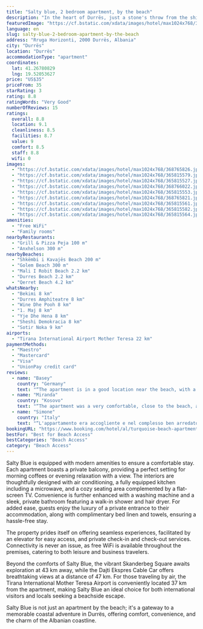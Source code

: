 ```yaml
---
title: "Salty blue, 2 bedroom apartment, by the beach"
description: "In the heart of Durrës, just a stone's throw from the shimmering waters of Shkëmbi i Kavajës Beach, lies Salty Blue, a charming 2-bedroom apartment that promises a tranquil beachside retreat."
featuredImage: "https://cf.bstatic.com/xdata/images/hotel/max1024x768/368765826.jpg?k=90e35908f2a346354b4d5cd523d3a0102ed55396b8e9b60fd9cdb5afd7cbb906&o=&hp=1"
language: en
slug: salty-blue-2-bedroom-apartment-by-the-beach
address: "Rruga Horizonti, 2000 Durrës, Albania"
city: "Durrës"
location: "Durrës"
accommodationType: "apartment"
coordinates:
  lat: 41.26780829
  lng: 19.52053627
price: "US$35"
priceFrom: 35
starRating: 3
rating: 8.8
ratingWords: "Very Good"
numberOfReviews: 15
ratings:
  overall: 8.8
  location: 9.1
  cleanliness: 8.5
  facilities: 8.7
  value: 9
  comfort: 8.5
  staff: 8.8
  wifi: 0
images:
  - "https://cf.bstatic.com/xdata/images/hotel/max1024x768/368765826.jpg?k=90e35908f2a346354b4d5cd523d3a0102ed55396b8e9b60fd9cdb5afd7cbb906&o=&hp=1"
  - "https://cf.bstatic.com/xdata/images/hotel/max1024x768/365815579.jpg?k=45dd719cd7e2c1279ed199590c242c5f099bcf79cdd965942457e9d26a87d147&o=&hp=1"
  - "https://cf.bstatic.com/xdata/images/hotel/max1024x768/365815527.jpg?k=eb01bd9ac220250ce777af23a50d53560a23594203eade24b5013df4ce85674b&o=&hp=1"
  - "https://cf.bstatic.com/xdata/images/hotel/max1024x768/368766022.jpg?k=02549dd1bebd806cb0a0c413e5ffc34b68096f28bb4ad9054b620c3f02e00f9b&o=&hp=1"
  - "https://cf.bstatic.com/xdata/images/hotel/max1024x768/365815553.jpg?k=74160aa0f0120fa4c0f75d197725fc6bf17cf1ab9c8df643ecf3c17a6da3d6a6&o=&hp=1"
  - "https://cf.bstatic.com/xdata/images/hotel/max1024x768/368765821.jpg?k=0c37ad5830d569dd4894bd687bc70efc09c1b5be79c1d61defd0c4444eb4561a&o=&hp=1"
  - "https://cf.bstatic.com/xdata/images/hotel/max1024x768/365815561.jpg?k=87e9342313fa7d8f91e642c602bcfa7f77ee909d9be4557db8bfda4288d545dc&o=&hp=1"
  - "https://cf.bstatic.com/xdata/images/hotel/max1024x768/365815582.jpg?k=5f7fc2e9e2a4c3c5b51d357d8af7a1f3d1aa40dd8cbee0e0620952909b63bf82&o=&hp=1"
  - "https://cf.bstatic.com/xdata/images/hotel/max1024x768/365815564.jpg?k=a25353c7f219760a9ea965dfcae4e66f7acd43269d27bdf87bdf0ac7af6426ef&o=&hp=1"
amenities:
  - "Free WiFi"
  - "Family rooms"
nearbyRestaurants:
  - "Grill & Pizza Peja 100 m"
  - "Anxhelson 300 m"
nearbyBeaches:
  - "Shkëmbi i Kavajës Beach 200 m"
  - "Golem Beach 300 m"
  - "Mali I Robit Beach 2.2 km"
  - "Durres Beach 2.2 km"
  - "Qerret Beach 4.2 km"
whatsNearby:
  - "Bekimi 8 km"
  - "Durres Amphiteatre 8 km"
  - "Wine Dhe Pooh 8 km"
  - "1. Maj 8 km"
  - "Yje Dhe Hena 8 km"
  - "Sheshi Demokracia 8 km"
  - "Sotir Noka 9 km"
airports:
  - "Tirana International Airport Mother Teresa 22 km"
paymentMethods:
  - "Maestro"
  - "Mastercard"
  - "Visa"
  - "UnionPay credit card"
reviews:
  - name: "Basey"
    country: "Germany"
    text: "“The apartment is in a good location near the beach, with a peaceful neighborhood and was easy to find. It's also very comfortable and spacious. It's super clean and it has everything you need inside. The kitchen has all the needed utensils. The...”"
  - name: "Miranda"
    country: "Kosovo"
    text: "“The apartment was a very comfortable, close to the beach, and it had everything you needed inside. There was a big bathroom and water supply was great! The walikng distance from the beach was around 5min and there were plenty of restaurants and...”"
  - name: "Simone"
    country: "Italy"
    text: "“L'appartamento era accogliente e nel complesso ben arredato.”"
bookingURL: "https://www.booking.com/hotel/al/turquoise-beach-apartment.en-gb.html?aid=8035640"
bestFor: "Best for Beach Access"
bestCategories: "Beach Access"
category: "Beach Access"
---
```


Salty Blue is equipped with modern amenities to ensure a comfortable stay. Each apartment boasts a private balcony, providing a perfect setting for morning coffees or evening relaxation with a view. The interiors are thoughtfully designed with air conditioning, a fully equipped kitchen including a microwave, and a cozy seating area complemented by a flat-screen TV. Convenience is further enhanced with a washing machine and a sleek, private bathroom featuring a walk-in shower and hair dryer. For added ease, guests enjoy the luxury of a private entrance to their accommodation, along with complimentary bed linen and towels, ensuring a hassle-free stay.

The property prides itself on offering seamless experiences, facilitated by an elevator for easy access, and private check-in and check-out services. Connectivity is never an issue, as free WiFi is available throughout the premises, catering to both leisure and business travelers.

Beyond the comforts of Salty Blue, the vibrant Skanderbeg Square awaits exploration at 43 km away, while the Dajti Ekspres Cable Car offers breathtaking views at a distance of 47 km. For those traveling by air, the Tirana International Mother Teresa Airport is conveniently located 37 km from the apartment, making Salty Blue an ideal choice for both international visitors and locals seeking a beachside escape.

Salty Blue is not just an apartment by the beach; it's a gateway to a memorable coastal adventure in Durrës, offering comfort, convenience, and the charm of the Albanian coastline.